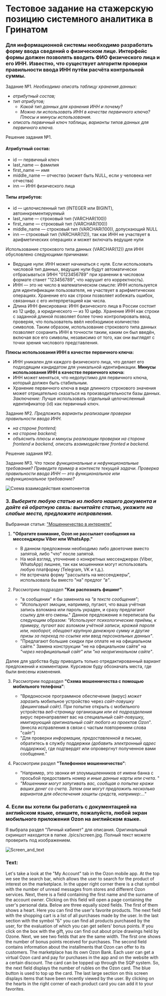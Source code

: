 # **Тестовое задание на стажерскую позицию системного аналитика в Гринатом**

### Для информационной системы необходимо разработать форму ввода сведений о физическом лице. Интерфейс формы должен позволять вводить ФИО физического лица и его ИНН. Известно, что существует алгоритм проверки правильности ввода ИНН путём расчёта контрольной суммы.

Задание №1. _Необходимо описать таблицу хранения данных:_
   - _атрибутный состав;_
   - _тип атрибутов;_
        + _Какой тип данных для хранения ИНН и почему?_
        + _Можно ли использовать ИНН в качестве первичного ключа? Плюсы и минусы использования._
   - _описать первичный ключ таблицы, варианты типов данных для первичного ключа._

Решение задания №1.

#### Атрибутный состав:
   - id — первичный ключ 
   - last_name — фамилия
   - first_name — имя
   - middle_name — отчество (может быть NULL, если у человека нет отчества)
   - inn — ИНН физического лица

#### Типы атрибутов:

   - id — целочисленный тип (INTEGER или BIGINT), автоинкрементируемый
   - last_name — строковый тип (VARCHAR(100))
   - first_name — строковый тип (VARCHAR(100))
   - middle_name — строковый тип (VARCHAR(100)), допускающий NULL
   - inn — строковый тип (VARCHAR(12)), так как ИНН не участвует в арифметических операциях и может включать ведущие нули

Использование строкового типа данных (VARCHAR(12)) для ИНН обусловлено следующими причинами:
- Ведущие нули: ИНН может начинаться с нуля. Если использовать числовой тип данных, ведущие нули будут автоматически отбрасываться (ИНН "0123456789" при хранении в числовом формате станет "123456789", что нарушит его корректность).
- ИНН — это не число в математическом смысле: ИНН используется для идентификации пользователя, не участвует в арифметических операциях. Хранение его как строки позволяет избежать ошибок, связанных с его интерпретацией как числа.
- Длина ИНН фиксирована: ИНН физического лица в России состоит из 12 цифр, а юридического — из 10 цифр. Хранение ИНН как строки с заданной длиной позволяет более точно контролировать ввод, проверяя, что пользователь ввёл необходимое количество символов.
Таким образом, использование строкового типа данных позволяет сохранить ИНН в точности таким, каким он был введён, включая все его символы, независимо от того, как они выглядят с точки зрения числового представления.

__Плюсы использования ИНН в качестве первичного ключа:__
+ ИНН уникален для каждого физического лица, что делает его подходящим кандидатом для уникальной идентификации.
__Минусы использования ИНН в качестве первичного ключа:__
+ ИНН может меняться, что недопустимо для первичного ключа, который должен быть стабильным.
+ Хранение первичного ключа в виде длинного строкового значения может отрицательно сказаться на производительности базы данных.
_Заключение:_ Лучше использовать отдельный целочисленный идентификатор (id) как первичный ключ.


Задание №2. _Предложить варианты реализации проверки правильности ввода ИНН._
   - _на стороне frontend;_
   - _на стороне backend;_
   - _объяснить плюсы и минусы реализации проверки на стороне frontend и backend, описать взаимодействие fronted и backend._

Решение задания №2.


Задание №3. _Что такое функциональные и нефункциональные требования? Приведите пример в контексте текущей задачи. Проверка правильности ввода ИНН — это функциональное или нефункциональное требование?_

![Схема взаимодействия компонентов](https://github.com/tassiio/ozon_task/blob/main/pict/scheme.svg)

### 3. _Выберите любую статью из любого нашего документа и дайте ей обратную связь: вычитайте статью, укажите на слабые места, предложите исправления._

Выбранная статья: ["Мошенничество в интернете"](https://docs.ozon.ru/common/my-settings/bezopasnost/moshennichestvo-v-internete/?country=RU)

1. __"Обратите внимание, Ozon не рассылает сообщения на мессенджеры Viber или WhatsApp."__
    - В данном предложении необходимо либо двоеточие вместо запятой, либо "что" после запятой. 
    - На мой взгляд, уточнение о конкретных мессенджерах (Viber, WhatsApp) лишнее, так как мошенники могут использовать любую платформу (Telegram, VK и т.д.).
    - Не встречала форму "рассылать на мессенджеры", использовала бы вместо "на" предлог _"в"_. 

2. Рассмотрим подраздел __"Как распознать фишинг"__:
   - "в сообщении" я бы заменила на _"в тексте сообщения"_;
   - "Используют эмоции, например, пугают, что ваша учётная запись взломана или пароль украден, и сразу предлагают ссылку для его смены." Данное предложение я переписала бы следующим образом: _"Используют психологические приёмы, к примеру, пугают вас взломом учётной записи, кражей пароля или, наоборот, обещают крупную денежную сумму и другие призы за переход по ссылке или ввод персональных данных"_.
    - "Предлагают большие скидки при оплате не на официальном сайте." Замена конструкции "не на официальном сайте" на _"через неофициальный сайт"_ или _"на неоригинальном сайте"_.

Далее для удобства буду приводить только отредактированный вариант предложений и комментарии. Курсивом буду обозначать места, где были внесены изменения. 

3. Рассмотрим подраздел __"Схема мошенничества с помощью мобильного телефона"__:
    - "Вредоносное программное обеспечение (вирус) _может заразить_ мобильное устройство через _сайт-ловушку (фишинговый сайт)_. При попытке открыть с мобильного устройства _веб-страницу_ организации _или её подразделения_ вирус перенаправляет вас на специальный сайт-ловушку, имитирующий _оригинальный сайт любого из проектов Ozon_". (внесла исправления в связи с частым повторением слова "сайт")
    - "Для проверки _информации, предоставленной в письме,_ обратитесь в службу поддержки _(добавить электронный адрес поддержки)_, где подтвердят или опровергнут полученное вами сообщение."
  
4. Рассмотрим раздел __"Телефонное мошенничество"__:
    - "Например, это звонки ~~от~~ злоумышленников от имени банка с просьбой предоставить номер _и иные данные карты или счета_. "
    - _"Мошенники могут запугивать вас, сообщая о попытке кражи ваших денег со счета. Затем они могут предложить несколько вариантов для обеспечения защиты средств, например:..."_


### 4. Если вы хотели бы работать с документацией на английском языке, опишите, пожалуйста, любой экран мобильного приложения Ozon на английском языке.

Я выбрала раздел "Личный кабинет" для описания. Оригинальный скриншот находится в папке ./pics/screen.jpg. Полный текст можете проверить под изображением.

![Screen_and_text](https://github.com/tassiio/ozon_task/blob/main/pict/4.jpg)

### Text:

Let's take a look at the "My Account" tab in the Ozon mobile app.
At the top we see the search bar, which allows the user to search for the product of interest on the marketplace. In the upper right corner there is a chat symbol with the number of unread messages from stores and different Ozon services.
Next, there is a field containing the first name and the surname of the account owner. Clicking on this field will open a page containing the user's personal data.
Below are three equally sized fields. The first of them shows a heart. Here you can find the user's favorite products. The next field with the shopping cart is a list of all purchases made by the user. In the last section with the symbol "Б" you can find all products purchased by the user, for the evaluation of which you can get sellers' bonus points.
If you click on the box with the gift, you can find out about prize drawings held by Ozone.
Next, we see two fields that are the same width. The first one shows the number of bonus points received for purchases. The second field contains information about the installments that Ozon can offer to its customers.
The marketplace has its own Ozon Bank. Each user can get a virtual Ozon card and pay for purchases in the app and on the website with a certain discount. The card can be topped up through the SQP system. So, the next field displays the number of rubles on the Ozon card. The blue button is used to top up the card.
The last large section on this screen displays items that have been recently viewed by the user. By clicking on the hearts in the right corner of each product card you can add it to your favorites.
